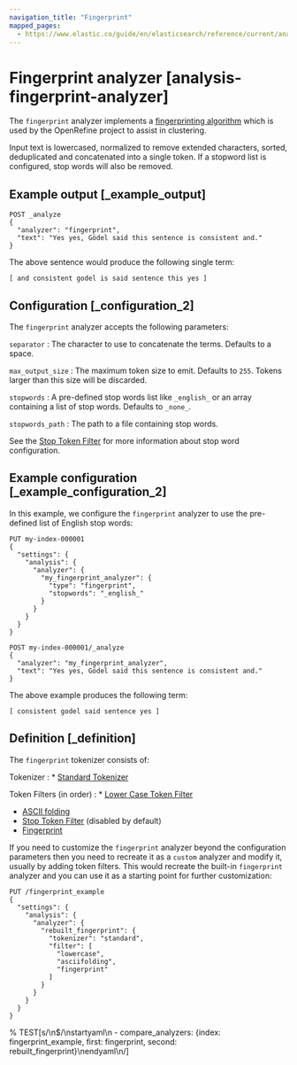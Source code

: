 ```yaml
---
navigation_title: "Fingerprint"
mapped_pages:
  - https://www.elastic.co/guide/en/elasticsearch/reference/current/analysis-fingerprint-analyzer.html
---
```


# Fingerprint analyzer [analysis-fingerprint-analyzer]


The `fingerprint` analyzer implements a [fingerprinting algorithm](https://github.com/OpenRefine/OpenRefine/wiki/Clustering-In-Depth#fingerprint) which is used by the OpenRefine project to assist in clustering.

Input text is lowercased, normalized to remove extended characters, sorted, deduplicated and concatenated into a single token. If a stopword list is configured, stop words will also be removed.


## Example output [_example_output]

```console
POST _analyze
{
  "analyzer": "fingerprint",
  "text": "Yes yes, Gödel said this sentence is consistent and."
}
```

The above sentence would produce the following single term:

```text
[ and consistent godel is said sentence this yes ]
```


## Configuration [_configuration_2]

The `fingerprint` analyzer accepts the following parameters:

`separator`
:   The character to use to concatenate the terms. Defaults to a space.

`max_output_size`
:   The maximum token size to emit. Defaults to `255`. Tokens larger than this size will be discarded.

`stopwords`
:   A pre-defined stop words list like `_english_` or an array containing a list of stop words. Defaults to `_none_`.

`stopwords_path`
:   The path to a file containing stop words.

See the [Stop Token Filter](/reference/data-analysis/text-analysis/analysis-stop-tokenfilter.md) for more information about stop word configuration.


## Example configuration [_example_configuration_2]

In this example, we configure the `fingerprint` analyzer to use the pre-defined list of English stop words:

```console
PUT my-index-000001
{
  "settings": {
    "analysis": {
      "analyzer": {
        "my_fingerprint_analyzer": {
          "type": "fingerprint",
          "stopwords": "_english_"
        }
      }
    }
  }
}

POST my-index-000001/_analyze
{
  "analyzer": "my_fingerprint_analyzer",
  "text": "Yes yes, Gödel said this sentence is consistent and."
}
```

The above example produces the following term:

```text
[ consistent godel said sentence yes ]
```


## Definition [_definition]

The `fingerprint` tokenizer consists of:

Tokenizer
:   * [Standard Tokenizer](/reference/data-analysis/text-analysis/analysis-standard-tokenizer.md)


Token Filters (in order)
:   * [Lower Case Token Filter](/reference/data-analysis/text-analysis/analysis-lowercase-tokenfilter.md)
* [ASCII folding](/reference/data-analysis/text-analysis/analysis-asciifolding-tokenfilter.md)
* [Stop Token Filter](/reference/data-analysis/text-analysis/analysis-stop-tokenfilter.md) (disabled by default)
* [Fingerprint](/reference/data-analysis/text-analysis/analysis-fingerprint-tokenfilter.md)


If you need to customize the `fingerprint` analyzer beyond the configuration parameters then you need to recreate it as a `custom` analyzer and modify it, usually by adding token filters. This would recreate the built-in `fingerprint` analyzer and you can use it as a starting point for further customization:

```console
PUT /fingerprint_example
{
  "settings": {
    "analysis": {
      "analyzer": {
        "rebuilt_fingerprint": {
          "tokenizer": "standard",
          "filter": [
            "lowercase",
            "asciifolding",
            "fingerprint"
          ]
        }
      }
    }
  }
}
```
% TEST[s/\n$/\nstartyaml\n  - compare_analyzers: {index: fingerprint_example, first: fingerprint, second: rebuilt_fingerprint}\nendyaml\n/]

